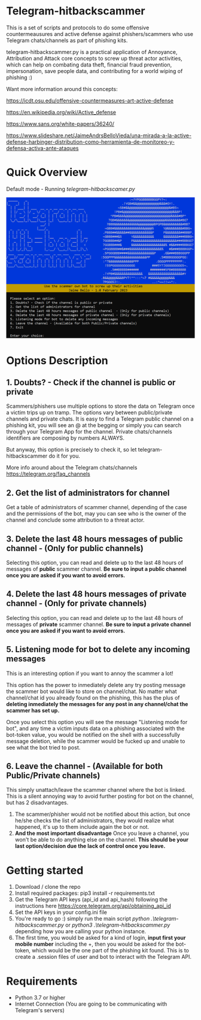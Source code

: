 # Telegram-hitbackscammer 
This is a set of scripts and protocols to do some offensive countermeausures and active defense against phishers/scammers who use Telegram chats/channels as part of phishing kits.

telegram-hitbackscammer.py is a practical application of Annoyance, Attribution and Attack core concepts to screw up threat actor activities, which can help on combating data theft, financial fraud prevention, impersonation, save people data, and contributing for a world wiping of phishing :)

Want more information around this concepts:

https://icdt.osu.edu/offensive-countermeasures-art-active-defense

https://en.wikipedia.org/wiki/Active_defense

https://www.sans.org/white-papers/36240/

https://www.slideshare.net/JaimeAndrsBelloVieda/una-mirada-a-la-active-defense-harbinger-distribution-como-herramienta-de-monitoreo-y-defensa-activa-ante-ataques

# Quick Overview
Default mode - Running *telegram-hitbackscamer.py*

![alt text](https://github.com/avechuch0/telegram-hitbackscammer/blob/main/images/main.png)

# Options Description
## 1. Doubts? - Check if the channel is public or private
Scammers/phishers use multiple options to store the data on Telegram once a victim trips up on tramp. The options vary between public/private channels and private chats. It is easy to find a Telegram public channel on a phishing kit, you will see an @ at the begging or simply you can search through your Telegram App for the channel. Private chats/channels identifiers are composing by numbers ALWAYS.

But anyway, this option is precisely to check it, so let telegram-hitbackscammer do it for you.

More info around about the Telegram chats/channels https://telegram.org/faq_channels

## 2. Get the list of administrators for channel
Get a table of administrators of scammer channel, depending of the case and the permissions of the bot, may you can see who is the owner of the channel and conclude some attribution to a threat actor.

## 3. Delete the last 48 hours messages of public channel  - (Only for public channels)
Selecting this option, you can read and delete up to the last 48 hours of messages of **public** scammer channel. **Be sure to input a public channel once you are asked if you want to avoid errors.**

## 4. Delete the last 48 hours messages of private channel - (Only for private channels)
Selecting this option, you can read and delete up to the last 48 hours of messages of **private** scammer channel. **Be sure to input a private channel once you are asked if you want to avoid errors.**

## 5. Listening mode for bot to delete any incoming messages
This is an interesting option if you want to annoy the scammer a lot!

This option has the power to inmediately delete any try posting message the scammer bot would like to store on channel/chat. No matter what channel/chat id you already found on the phishing, this has the plus of **deleting inmediately the messages for any post in any channel/chat the scammer has set up.**

Once you select this option you will see the message "Listening mode for bot", and any time a victim inputs data on a phishing associated with the bot-token value, you would be notified on the shell with a successfully message deletion, while the scammer would be fucked up and unable to see what the bot tried to post.

## 6. Leave the channel - (Available for both Public/Private channels)
This simply unattach/leave the scammer channel where the bot is linked. This is a silent annoying way to avoid further posting for bot on the channel, but has 2 disadvantages.
1. The scammer/phisher would not be notified about this action, but once he/she checks the list of administrators, they would realize what happened, it's up to them include again the bot or not.
2. **And the most important disadvantage** Once you leave a channel, you won't be able to do anything else on the channel. **This should be your last option/decision due the lack of control once you leave.**

# Getting started
1. Download / clone the repo
2. Install required packages: pip3 install -r requirements.txt
3. Get the Telegram API keys (api_id and api_hash) following the instructions here https://core.telegram.org/api/obtaining_api_id
4. Set the API keys in your config.ini file
5. You're ready to go :) simply run the main script *python .\telegram-hitbackscammer.py* or *python3 .\telegram-hitbackscammer.py* depending how you are calling your python instance.
6. The first time, you would be asked for a kind of login, **input first your mobile number** including the +, then you would be asked for the bot-token, which would be the one part of the phishing kit found. This is to create a .session files of user and bot to interact with the Telegram API.

# Requirements
* Python 3.7 or higher
* Internet Connection (You are going to be communicating with Telegram's servers)

